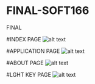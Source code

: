 # FINAL-SOFT166
FINAL

#INDEX PAGE
![alt text](https://i.ibb.co/NmbyQdm/Capture-IE1.png "INDEX PAGE")

#APPLICATION PAGE
![alt text]( https://i.ibb.co/JqPvrfY/Capture-IE2.png "APPLICATION PAGE")

#ABOUT PAGE
![alt text](https://i.ibb.co/ZKTzLRQ/Capture-IE3.png "ABOUT PAGE")

#LGHT KEY PAGE
![alt text](https://i.ibb.co/pXjnH1P/Capture-IE4.png "LIGHT KEY PAGE")

